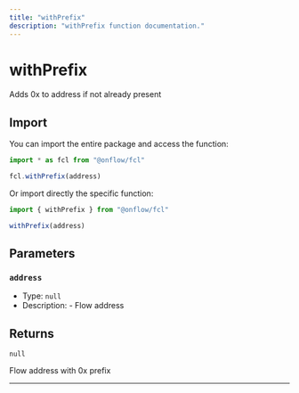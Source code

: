 ```yaml
---
title: "withPrefix"
description: "withPrefix function documentation."
---
```


<!-- THIS DOCUMENT IS AUTO-GENERATED FROM [onflow/fcl/../util-address/src/index.ts](https://github.com/onflow/fcl-js/tree/master/packages/fcl/../util-address/src/index.ts). DO NOT EDIT MANUALLY -->

# withPrefix

Adds 0x to address if not already present

## Import

You can import the entire package and access the function:

```typescript
import * as fcl from "@onflow/fcl"

fcl.withPrefix(address)
```

Or import directly the specific function:

```typescript
import { withPrefix } from "@onflow/fcl"

withPrefix(address)
```


## Parameters

### `address` 


- Type: `null`
- Description: - Flow address


## Returns

`null`


Flow address with 0x prefix

---